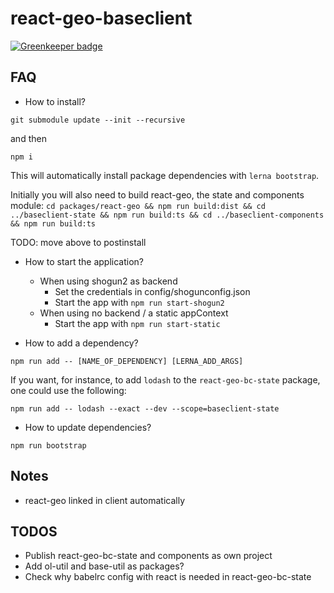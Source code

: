 # react-geo-baseclient #

[![Greenkeeper badge](https://badges.greenkeeper.io/terrestris/react-geo-baseclient.svg)](https://greenkeeper.io/)

## FAQ

* How to install?

`git submodule update --init --recursive`

and then

`npm i`

This will automatically install package dependencies with `lerna bootstrap`.

Initially you will also need to build react-geo, the state and components module:
`cd packages/react-geo && npm run build:dist && cd ../baseclient-state && npm run build:ts && cd ../baseclient-components && npm run build:ts`

TODO: move above to postinstall

* How to start the application?

  * When using shogun2 as backend
    * Set the credentials in config/shogunconfig.json
    * Start the app with `npm run start-shogun2`
  * When using no backend / a static appContext
    * Start the app with `npm run start-static`

* How to add a dependency?

`npm run add -- [NAME_OF_DEPENDENCY] [LERNA_ADD_ARGS]`

If you want, for instance, to add `lodash` to the `react-geo-bc-state` package,
one could use the following:

`npm run add -- lodash --exact --dev --scope=baseclient-state`

* How to update dependencies?

`npm run bootstrap`

## Notes

* react-geo linked in client automatically

## TODOS

* Publish react-geo-bc-state and components as own project
* Add ol-util and base-util as packages?
* Check why babelrc config with react is needed in react-geo-bc-state